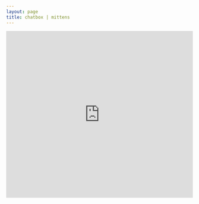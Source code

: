 ```yaml
---
layout: page
title: chatbox | mittens
---
```




<div id="chatbox">
<iframe src="https://www5.cbox.ws/box/?boxid=947680&boxtag=hANKtC" width="100%" height="450" allowtransparency="yes" allow="autoplay" frameborder="0" marginheight="0" marginwidth="0" scrolling="auto"></iframe>	

</div>	